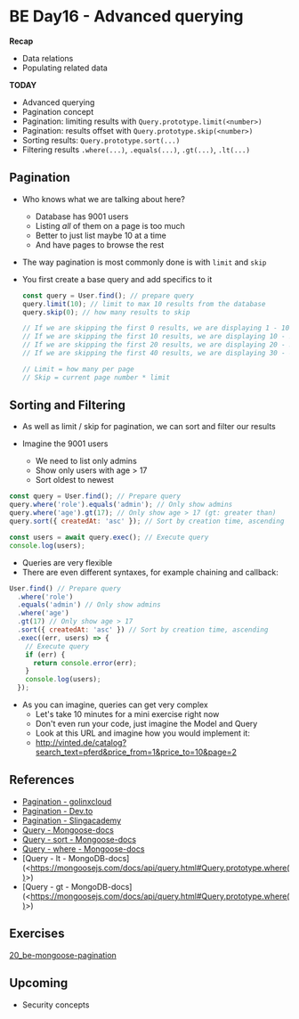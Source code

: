 # BE Day16 - Advanced querying

**Recap**

- Data relations
- Populating related data

**TODAY**

- Advanced querying
- Pagination concept
- Pagination: limiting results with `Query.prototype.limit(<number>)`
- Pagination: results offset with `Query.prototype.skip(<number>)`
- Sorting results: `Query.prototype.sort(...)`
- Filtering results `.where(...)`, `.equals(...)`, `.gt(...)`, `.lt(...)`


## Pagination

- Who knows what we are talking about here?

  - Database has 9001 users
  - Listing _all_ of them on a page is too much
  - Better to just list maybe 10 at a time
  - And have pages to browse the rest

- The way pagination is most commonly done is with `limit` and `skip`
- You first create a base query and add specifics to it

  ```js
  const query = User.find(); // prepare query
  query.limit(10); // limit to max 10 results from the database
  query.skip(0); // how many results to skip

  // If we are skipping the first 0 results, we are displaying 1 - 10
  // If we are skipping the first 10 results, we are displaying 10 - 20
  // If we are skipping the first 20 results, we are displaying 20 - 30
  // If we are skipping the first 40 results, we are displaying 30 - 40

  // Limit = how many per page
  // Skip = current page number * limit
  ```

## Sorting and Filtering

- As well as limit / skip for pagination, we can sort and filter our results

- Imagine the 9001 users
  - We need to list only admins
  - Show only users with age > 17
  - Sort oldest to newest

```js
const query = User.find(); // Prepare query
query.where('role').equals('admin'); // Only show admins
query.where('age').gt(17); // Only show age > 17 (gt: greater than)
query.sort({ createdAt: 'asc' }); // Sort by creation time, ascending

const users = await query.exec(); // Execute query
console.log(users);
```

- Queries are very flexible
- There are even different syntaxes, for example chaining and callback:

```js
User.find() // Prepare query
  .where('role')
  .equals('admin') // Only show admins
  .where('age')
  .gt(17) // Only show age > 17
  .sort({ createdAt: 'asc' }) // Sort by creation time, ascending
  .exec((err, users) => {
    // Execute query
    if (err) {
      return console.error(err);
    }
    console.log(users);
  });
```

- As you can imagine, queries can get very complex
  - Let's take 10 minutes for a mini exercise right now
  - Don't even run your code, just imagine the Model and Query
  - Look at this URL and imagine how you would implement it:
  - http://vinted.de/catalog?search_text=pferd&price_from=1&price_to=10&page=2

## References

- [Pagination - golinxcloud](https://www.golinuxcloud.com/paginate-with-mongoose-in-node-js/)
- [Pagination - Dev.to](https://dev.to/max_vynohradov/the-right-way-to-make-advanced-and-efficient-mongodb-pagination-16oa)
- [Pagination - Slingacademy](https://www.slingacademy.com/article/implement-pagination-mongoose/?utm_content=cmp-true)
- [Query - Mongoose-docs](<https://mongoosejs.com/docs/api/query.html#Query.prototype.gt()>)
- [Query - sort - Mongoose-docs](<https://mongoosejs.com/docs/api/query.html#Query.prototype.sort()>)
- [Query - where - Mongoose-docs](<https://mongoosejs.com/docs/api/query.html#Query.prototype.where()>)
- [Query - lt - MongoDB-docs](<[<https://mongoosejs.com/docs/api/query.html#Query.prototype.where()>](https://www.mongodb.com/docs/manual/reference/operator/query/lt/)>)
- [Query - gt - MongoDB-docs](<[<https://mongoosejs.com/docs/api/query.html#Query.prototype.where()>](https://www.mongodb.com/docs/manual/reference/operator/query/gt/)>)

## Exercises

[20_be-mongoose-pagination](https://classroom.github.com/a/DW0nQG7u)

## Upcoming

- Security concepts
